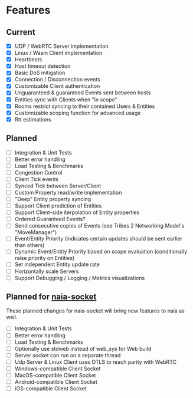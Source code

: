 # Features

## Current

* [x] UDP / WebRTC Server implementation
* [x] Linux / Wasm Client implementation
* [x] Heartbeats
* [x] Host timeout detection
* [x] Basic DoS mitigation
* [x] Connection / Disconnection events
* [x] Customizable Client authentication
* [x] Unguaranteed & guaranteed Events sent between hosts
* [x] Entities sync with Clients when "in scope"
* [x] Rooms restrict syncing to their contained Users & Entities
* [x] Customizable scoping function for advanced usage
* [x] Rtt estimations

## Planned

* [ ] Integration & Unit Tests
* [ ] Better error handling
* [ ] Load Testing & Benchmarks
* [ ] Congestion Control
* [ ] Client Tick events
* [ ] Synced Tick between Server/Client
* [ ] Custom Property read/write implementation
* [ ] "Deep" Entity property syncing
* [ ] Support Client prediction of Entities
* [ ] Support Client-side iterpolation of Entity properties
* [ ] Ordered Guaranteed Events?
* [ ] Send consecutive copies of Events (see Tribes 2 Networking Model's "MoveManager")
* [ ] Event/Entity Priority (indicates certain updates should be sent earlier than others)
* [ ] Dynamic Event/Entity Priority based on scope evaluation (conditionally raise priority on Entities)
* [ ] Set independent Entity update rate
* [ ] Horizontally scale Servers
* [ ] Support Debugging / Logging / Metrics visualizations

## Planned for [naia-socket](https://github.com/naia-rs/naia-socket)

These planned changes for naia-socket will bring new features to naia as well.

* [ ] Integration & Unit Tests
* [ ] Better error handling
* [ ] Load Testing & Benchmarks
* [ ] Optionally use stdweb instead of web_sys for Web build
* [ ] Server socket can run on a separate thread
* [ ] Udp Server & Linux Client uses DTLS to reach parity with WebRTC
* [ ] Windows-compatible Client Socket
* [ ] MacOS-compatible Client Socket
* [ ] Android-compatible Client Socket
* [ ] iOS-compatible Client Socket
